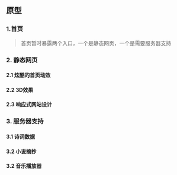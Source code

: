 ## 原型

### 1.首页

> 首页暂时暴露两个入口，一个是静态网页，一个是需要服务器支持

### 2. 静态网页

#### 2.1 炫酷的首页动效

#### 2.2 3D效果

#### 2.3 响应式网站设计

### 3. 服务器支持

#### 3.1 诗词数据

#### 3.2 小说摘抄

#### 3.2 音乐播放器

